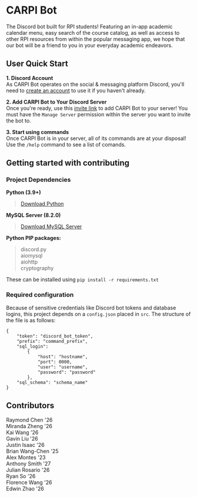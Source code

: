 # CARPI Bot

The Discord bot built for RPI students! Featuring an in-app academic calendar menu, easy search of the course catalog, as well as access to other RPI resources from within the popular messaging app, we hope that our bot will be a friend to you in your everyday academic endeavors.

## User Quick Start

**1. Discord Account** \
As CARPI Bot operates on the social & messaging platform Discord, you'll need to [create an account](https://discord.com/ "Click to redirect!") to use it if you haven't already.

**2. Add CARPI Bot to Your Discord Server** \
Once you're ready, use this [invite link](https://discord.com/oauth2/authorize?client_id=1067560443444478034&permissions=8&scope=bot+applications.commands "Click to invite CARPI Bot to a server!") to add CARPI Bot to your server! You must have the `Manage Server` permission within the server you want to invite the bot to.

**3. Start using commands** \
Once CARPI Bot is in your server, all of its commands are at your disposal! Use the `/help` command to see a list of comands.

## Getting started with contributing
### Project Dependencies
**Python (3.9+)**
> [Download Python](https://www.python.org "Click to redirect!")

**MySQL Server (8.2.0)**
> [Download MySQL Server](https://dev.mysql.com/downloads/mysql "Click to redirect!")

**Python PIP packages:**
> discord.py \
> aiomysql \
> aiohttp \
> cryptography

These can be installed using `pip install -r requirements.txt`

### Required configuration
Because of sensitive credentials like Discord bot tokens and database logins, this project depends on a `config.json` placed in `src`. The structure of the file is as follows:
```
{
    "token": "discord_bot_token",
    "prefix": "command_prefix",
    "sql_login":
        {
            "host": "hostname",
            "port": 0000,
            "user": "username",
            "password": "password"
        },
    "sql_schema": "schema_name"
}
```

## Contributors

Raymond Chen    '26 \
Miranda Zheng   '26 \
Kai Wang        '26 \
Gavin Liu       '26 \
Justin Isaac    '26 \
Brian Wang-Chen '25 \
Alex Montes     '23 \
Anthony Smith   '27 \
Julian Rosario  '26 \
Ryan So         '26 \
Florence Wang   '26 \
Edwin Zhao      '26

